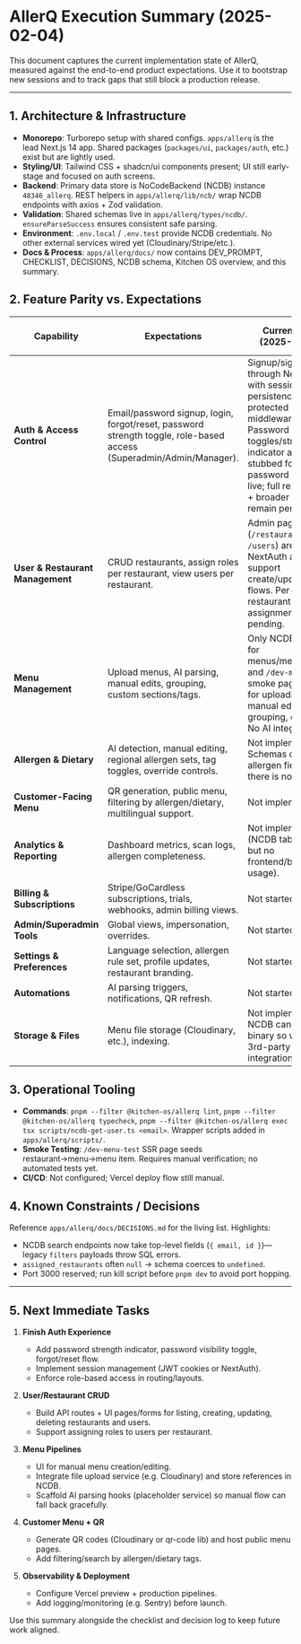 # AllerQ Execution Summary (2025-02-04)

This document captures the current implementation state of AllerQ, measured against the end-to-end product expectations. Use it to bootstrap new sessions and to track gaps that still block a production release.

---

## 1. Architecture & Infrastructure
- **Monorepo**: Turborepo setup with shared configs. `apps/allerq` is the lead Next.js 14 app. Shared packages (`packages/ui`, `packages/auth`, etc.) exist but are lightly used.
- **Styling/UI**: Tailwind CSS + shadcn/ui components present; UI still early-stage and focused on auth screens.
- **Backend**: Primary data store is NoCodeBackend (NCDB) instance `48346_allerq`. REST helpers in `apps/allerq/lib/ncb/` wrap NCDB endpoints with axios + Zod validation.
- **Validation**: Shared schemas live in `apps/allerq/types/ncdb/`. `ensureParseSuccess` ensures consistent safe parsing.
- **Environment**: `.env.local` / `.env.test` provide NCDB credentials. No other external services wired yet (Cloudinary/Stripe/etc.).
- **Docs & Process**: `apps/allerq/docs/` now contains DEV_PROMPT, CHECKLIST, DECISIONS, NCDB schema, Kitchen OS overview, and this summary.

## 2. Feature Parity vs. Expectations

| Capability | Expectations | Current State (2025-02-04) | Notes / Gaps |
|------------|--------------|-----------------------------|--------------|
| **Auth & Access Control** | Email/password signup, login, forgot/reset, password strength toggle, role-based access (Superadmin/Admin/Manager). | Signup/sign-in run through NextAuth with session persistence and protected middleware. Password visibility toggles/strength indicator and a stubbed forgot-password flow are live; full reset emails + broader RBAC UI remain pending. |
| **User & Restaurant Management** | CRUD restaurants, assign roles per restaurant, view users per restaurant. | Admin pages (`/restaurants`, `/users`) are gated via NextAuth and now support create/update/delete flows. Per-restaurant role assignment is still pending. |
| **Menu Management** | Upload menus, AI parsing, manual edits, grouping, custom sections/tags. | Only NCDB helpers for menus/menuItems and `/dev-menu-test` smoke page. No UI for uploading, manual edits, grouping, or tags. No AI integration. |
| **Allergen & Dietary** | AI detection, manual editing, regional allergen sets, tag toggles, override controls. | Not implemented. Schemas capture allergen fields but there is no surface. |
| **Customer-Facing Menu** | QR generation, public menu, filtering by allergen/dietary, multilingual support. | Not implemented. |
| **Analytics & Reporting** | Dashboard metrics, scan logs, allergen completeness. | Not implemented (NCDB tables exist but no frontend/backend usage). |
| **Billing & Subscriptions** | Stripe/GoCardless subscriptions, trials, webhooks, admin billing views. | Not started. |
| **Admin/Superadmin Tools** | Global views, impersonation, overrides. | Not started. |
| **Settings & Preferences** | Language selection, allergen rule set, profile updates, restaurant branding. | Not started. |
| **Automations** | AI parsing triggers, notifications, QR refresh. | Not started. |
| **Storage & Files** | Menu file storage (Cloudinary, etc.), indexing. | Not implemented; NCDB can’t store binary so we need 3rd-party integration. |

## 3. Operational Tooling
- **Commands**: `pnpm --filter @kitchen-os/allerq lint`, `pnpm --filter @kitchen-os/allerq typecheck`, `pnpm --filter @kitchen-os/allerq exec tsx scripts/ncdb-get-user.ts <email>`. Wrapper scripts added in `apps/allerq/scripts/`.
- **Smoke Testing**: `/dev-menu-test` SSR page seeds restaurant→menu→menu item. Requires manual verification; no automated tests yet.
- **CI/CD**: Not configured; Vercel deploy flow still manual.

## 4. Known Constraints / Decisions
Reference `apps/allerq/docs/DECISIONS.md` for the living list. Highlights:
- NCDB search endpoints now take top-level fields (`{ email, id }`)—legacy `filters` payloads throw SQL errors.
- `assigned_restaurants` often `null` → schema coerces to `undefined`.
- Port 3000 reserved; run kill script before `pnpm dev` to avoid port hopping.

---

## 5. Next Immediate Tasks
1. **Finish Auth Experience**
   - Add password strength indicator, password visibility toggle, forgot/reset flow.
   - Implement session management (JWT cookies or NextAuth).
   - Enforce role-based access in routing/layouts.

2. **User/Restaurant CRUD**
   - Build API routes + UI pages/forms for listing, creating, updating, deleting restaurants and users.
   - Support assigning roles to users per restaurant.

3. **Menu Pipelines**
   - UI for manual menu creation/editing.
   - Integrate file upload service (e.g. Cloudinary) and store references in NCDB.
   - Scaffold AI parsing hooks (placeholder service) so manual flow can fall back gracefully.

4. **Customer Menu + QR**
   - Generate QR codes (Cloudinary or qr-code lib) and host public menu pages.
   - Add filtering/search by allergen/dietary tags.

5. **Observability & Deployment**
   - Configure Vercel preview + production pipelines.
   - Add logging/monitoring (e.g. Sentry) before launch.

Use this summary alongside the checklist and decision log to keep future work aligned.
